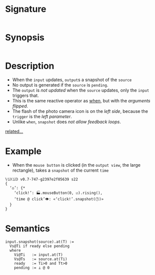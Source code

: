 # Signature
```vikid-signature
```

# Synopsis
```vikid-synopsis
```

# Description
- When the `input` updates, `output`s a snapshot of the `source`
- No output is generated if the `source` is `pending`.
- The `output` is _not updated_ when the `source` updates, only the `input` triggers that.
- This is the same reactive operator as [when](/refman/overloads/when_500_01ItCxfnKcnYHL2788ns4f), but with the _arguments flipped_.
- The flash of the photo camera icon is on the _left side_, because the `trigger` is the _left parameter_.
- Unlike `when`, `snapshot` does _not allow feedback loops_.

[related...](http://reactivex.io/documentation/operators/sample.html)

# Example

- When the `mouse button` is clicked (in the `output view`, the large rectangle), takes a `snapshot` of the current `time`

```vikid-script
𝕍i𝕂i𝔻 v0.7-747-g2397e2f05639 s22
{ 
  ‘⌂’: {* 
    ‘click!’: 🏭.mouseButton(0, ☑).rising(),
    ‘time @ click’👁: «‘click!’.snapshot(🕒)»
  }
}
```

# Semantics

```pseudo
input.snapshot(source).at(T) := 
  Vs@Ti if ready else pending
  where
    Vi@Ti   := input.at(T)
    Vs@Ts   := source.at(Ti)
    ready   := Ti>0 and Tt>0
    pending := ⊥ @ 0
```

